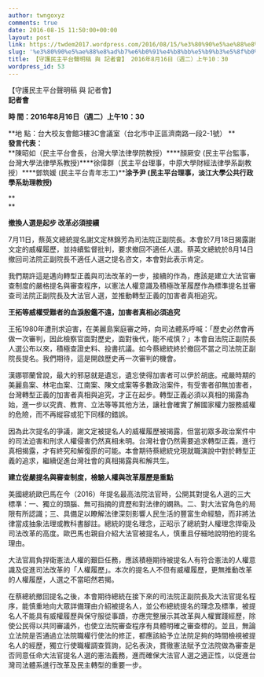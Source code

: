 ```yaml
---
author: twngoxyz
comments: true
date: 2016-08-15 11:50:00+00:00
layout: post
link: https://twdem2017.wordpress.com/2016/08/15/%e3%80%90%e5%ae%88%e8%ad%b7%e6%b0%91%e4%b8%bb%e5%b9%b3%e5%8f%b0%e8%81%b2%e6%98%8e%e7%a8%bf-%e8%88%87-%e8%a8%98%e8%80%85%e6%9c%83%e3%80%91-2016%e5%b9%b48%e6%9c%8816%e6%97%a5%ef%bc%88%e9%80%b1%e4%ba%8c/
slug: '%e3%80%90%e5%ae%88%e8%ad%b7%e6%b0%91%e4%b8%bb%e5%b9%b3%e5%8f%b0%e8%81%b2%e6%98%8e%e7%a8%bf-%e8%88%87-%e8%a8%98%e8%80%85%e6%9c%83%e3%80%91-2016%e5%b9%b48%e6%9c%8816%e6%97%a5%ef%bc%88%e9%80%b1%e4%ba%8c'
title: 【守護民主平台聲明稿 與 記者會】 2016年8月16日（週二）上午10：30
wordpress_id: 53
---
```


【守護民主平台聲明稿 與 記者會】   
**記者會**

**時 間：2016年8月16日（週二）上午10：30**

**地 點：台大校友會館3樓3C會議室（台北市中正區濟南路一段2-1號） **  
**發言代表：**  
**陳昭如（民主平台會長，台灣大學法律學院教授）****顏厥安 (民主平台監事，台灣大學法律學系教授)****徐偉群（民主平台理事，中原大學財經法律學系副教授）****鄧筑媛 (民主平台青年志工)****涂予尹 (民主平台理事，淡江大學公共行政學系助理教授)**

**  
**

**撤換人選是起步 改革必須接續**

7月11日，蔡英文總統提名謝文定林錦芳為司法院正副院長。本會於7月18日揭露謝文定的威權履歷，並持續監督批判，要求撤回不適任人選。蔡英文總統於8月14日撤回司法院正副院長不適任人選之提名咨文，本會對此表示肯定。

我們期許這是邁向轉型正義與司法改革的一步，接續的作為，應該是建立大法官審查制度的嚴格提名與審查程序，以憲法人權意識及積極改革履歷作為標準提名並審查司法院正副院長及大法官人選，並推動轉型正義的加害者真相追究。

**王拓等威權受難者的血淚殷鑑不遠，加害者真相必須追究**

王拓1980年遭刑求迫害，在美麗島案庭審之時，向司法體系呼喊：「歷史必然會再做一次審判，因此檢察官面對歷史，面對後代，能不戒慎？」本會自法院正副院長人選公布以來，積極查證史料、投書抗議。如今蔡總統終於撤回不當之司法院正副院長提名。我們期待，這是開啟歷史再一次審判的機會。

漢娜鄂蘭曾說，最大的邪惡就是遺忘，遺忘使得加害者可以伊於胡底。戒嚴時期的美麗島案、林宅血案、江南案、陳文成案等多數政治案件，有受害者卻無加害者，台灣轉型正義的加害者真相與追究，才正在起步。轉型正義必須以真相的揭露為始，進一步以究責、教育、立法等等其他方法，讓社會確實了解國家權力服務威權的危險，而不再縱容或犯下同樣的錯誤。

因為此次提名的爭議，謝文定被提名人的威權履歷被揭露，但當初眾多政治案件中的司法迫害和刑求人權侵害仍然真相未明。台灣社會仍然需要追求轉型正義，進行真相揭露，才有終究和解復原的可能。本會期待蔡總統兌現就職演說中對於轉型正義的追求，繼續促進台灣社會的真相揭露與和解共生。

**建立從嚴提名與審查制度，檢驗人權與改革履歷是重點**

美國總統歐巴馬在今（2016）年提名最高法院法官時，公開其對提名人選的三大標準：一、獨立的頭腦、無可指摘的資歷和對法律的嫻熟。二、對大法官角色的局限有所認識；三、具備足以瞭解法律深刻影響人民生活的豐富生命經驗，而非將法律當成抽象法理或教科書腳註。總統的提名理念，正昭示了總統對人權理念捍衛及司法改革的高度。歐巴馬也親自介紹大法官被提名人，慎重且仔細地說明他的提名理由。

大法官肩負捍衛憲法人權的艱巨任務，應該積極期待被提名人有符合憲法的人權意識及促進司法改革的「人權履歷」。本次的提名人不但有威權履歷，更無推動改革的人權履歷，人選之不當昭然若揭。

在蔡總統撤回提名之後，本會期待總統在接下來的司法院正副院長及大法官提名程序，能慎重地向大眾詳備理由介紹被提名人，並公布總統提名的理念及標準，被提名人不能具有威權履歷與保守服從事蹟，亦應完整展示其改革與人權實踐經歷，除使公民得以共同審議外，也使立法院審查程序有具體明確之審查標的。並且，無論立法院是否通過立法院職權行使法的修正，都應該給予立法院足夠的時間檢視被提名人的經歷，獨立行使職權調查質詢，記名表決，貫徹憲法賦予立法院做為審查是否同意任命大法官提名人選的憲法義務，進而確保大法官人選之適正性，以促進台灣司法體系進行改革及民主轉型的重要一步。

  


  

